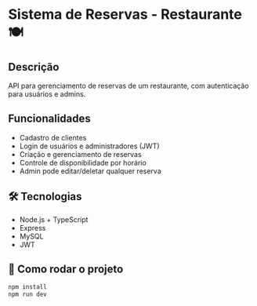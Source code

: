 # Sistema de Reservas - Restaurante 🍽️

## Descrição
API para gerenciamento de reservas de um restaurante, com autenticação para usuários e admins.

## Funcionalidades
- Cadastro de clientes
- Login de usuários e administradores (JWT)
- Criação e gerenciamento de reservas
- Controle de disponibilidade por horário
- Admin pode editar/deletar qualquer reserva

## 🛠️ Tecnologias
- Node.js + TypeScript
- Express
- MySQL
- JWT

## 🚀 Como rodar o projeto
```bash
npm install
npm run dev